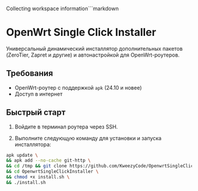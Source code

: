 Collecting workspace information```markdown
# OpenWrt Single Click Installer

Универсальный динамический инсталлятор дополнительных пакетов (ZeroTier, Zapret и другие) и автонастройкой для OpenWrt-роутеров.

## Требования

- OpenWrt-роутер с поддержкой `apk` (24.10 и новее)
- Доступ в интернет

## Быстрый старт

1. Войдите в терминал роутера через SSH.

2. Выполните следующую команду для установки и запуска инсталлятора:

```bash
apk update \
&& apk add --no-cache git-http \
&& cd /tmp && git clone https://github.com/KweezyCode/OpenwrtSingleClickInstaller.git \
&& cd OpenwrtSingleClickInstaller \
&& chmod +x install.sh \
&& ./install.sh
```
